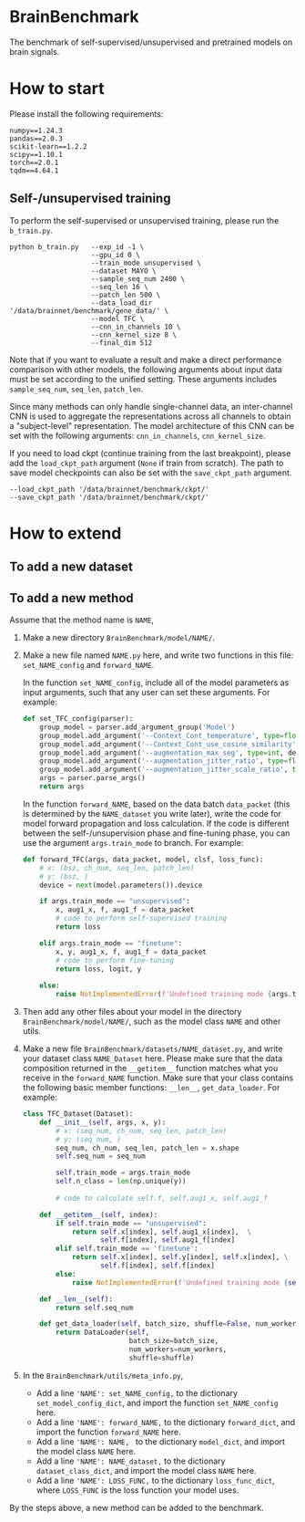 # BrainBenchmark
The benchmark of self-supervised/unsupervised and pretrained models on brain signals. 

# How to start

Please install the following requirements:
```
numpy==1.24.3
pandas==2.0.3
scikit-learn==1.2.2
scipy==1.10.1
torch==2.0.1
tqdm==4.64.1
```

## Self-/unsupervised training

To perform the self-supervised or unsupervised training, please run the `b_train.py`. 
```
python b_train.py   --exp_id -1 \
                    --gpu_id 0 \
                    --train_mode unsupervised \
                    --dataset MAYO \
                    --sample_seq_num 2400 \
                    --seq_len 16 \
                    --patch_len 500 \
                    --data_load_dir '/data/brainnet/benchmark/gene_data/' \
                    --model TFC \ 
                    --cnn_in_channels 10 \
                    --cnn_kernel_size 8 \
                    --final_dim 512
```
Note that if you want to evaluate a result and make a direct performance comparison with other models, the following arguments about input data must be set according to the unified setting. These arguments includes `sample_seq_num`, `seq_len`, `patch_len`. 

Since many methods can only handle single-channel data, an inter-channel CNN is used to aggregate the representations across all channels to obtain a "subject-level" representation. The model architecture of this CNN can be set with the following arguments: `cnn_in_channels`, `cnn_kernel_size`. 

If you need to load ckpt (continue training from the last breakpoint), please add the `load_ckpt_path` argument (`None` if train from scratch). The path to save model checkpoints can also be set with the `save_ckpt_path` argument. 
```
--load_ckpt_path '/data/brainnet/benchmark/ckpt/' 
--save_ckpt_path '/data/brainnet/benchmark/ckpt/' 
```


# How to extend

## To add a new dataset

## To add a new method

Assume that the method name is `NAME`, 

1. Make a new directory `BrainBenchmark/model/NAME/`. 

2. Make a new file named `NAME.py` here, and write two functions in this file: `set_NAME_config` and `forward_NAME`. 

   In the function `set_NAME_config`, include all of the model parameters as input arguments, such that any user can set these arguments. For example: 

   ```python
   def set_TFC_config(parser):
       group_model = parser.add_argument_group('Model')
       group_model.add_argument('--Context_Cont_temperature', type=float, default=0.2)
       group_model.add_argument('--Context_Cont_use_cosine_similarity', action='store_false')
       group_model.add_argument('--augmentation_max_seg', type=int, default=12)
       group_model.add_argument('--augmentation_jitter_ratio', type=float, default=2)
       group_model.add_argument('--augmentation_jitter_scale_ratio', type=float, default=1.5)
       args = parser.parse_args()
       return args
   ```

   In the function `forward_NAME`, based on the data batch `data_packet` (this is determined by the `NAME_dataset` you write later), write the code for model forward propagation and loss calculation. If the code is different between the self-/unsupervision phase and fine-tuning phase, you can use the argument `args.train_mode`  to branch. For example:

   ```python
   def forward_TFC(args, data_packet, model, clsf, loss_func):
       # x: (bsz, ch_num, seq_len, patch_len)
       # y: (bsz, )
       device = next(model.parameters()).device
   
       if args.train_mode == "unsupervised":
           x, aug1_x, f, aug1_f = data_packet
           # code to perform self-supervised training
           return loss
   
       elif args.train_mode == "finetune":
           x, y, aug1_x, f, aug1_f = data_packet
           # code to perform fine-tuning
           return loss, logit, y
         
       else:
           raise NotImplementedError(f'Undefined training mode {args.train_mode}')
   ```

3. Then add any other files about your model in the directory `BrainBenchmark/model/NAME/`, such as the model class `NAME` and other utils. 

4. Make a new file `BrainBenchmark/datasets/NAME_dataset.py`, and write your dataset class `NAME_Dataset` here. Please make sure that the data composition returned in the `__getitem__` function matches what you receive in the `forward_NAME` function. Make sure that your class contains the following basic member functions: `__len__`, `get_data_loader`. For example: 

   ```python
   class TFC_Dataset(Dataset):
       def __init__(self, args, x, y):
           # x: (seq_num, ch_num, seq_len, patch_len)
           # y: (seq_num, )
           seq_num, ch_num, seq_len, patch_len = x.shape
           self.seq_num = seq_num
   
           self.train_mode = args.train_mode
           self.n_class = len(np.unique(y))
   				
           # code to calculate self.f, self.aug1_x, self.aug1_f
   
       def __getitem__(self, index):
           if self.train_mode == "unsupervised":
               return self.x[index], self.aug1_x[index],  \
                      self.f[index], self.aug1_f[index]
           elif self.train_mode == 'finetune':
               return self.x[index], self.y[index], self.x[index], \
                      self.f[index], self.f[index]
           else:
               raise NotImplementedError(f'Undefined training mode {self.train_mode}')
   
       def __len__(self):
           return self.seq_num
   
       def get_data_loader(self, batch_size, shuffle=False, num_workers=0):
           return DataLoader(self,
                             batch_size=batch_size,
                             num_workers=num_workers,
                             shuffle=shuffle)
   ```

5. In the `BrainBenchmark/utils/meta_info.py`, 

   - Add a line `'NAME': set_NAME_config,` to the dictionary `set_model_config_dict`, and import the function `set_NAME_config` here. 
   - Add a line `'NAME': forward_NAME,` to the dictionary `forward_dict`, and import the function `forward_NAME` here. 
   - Add a line `'NAME': NAME, ` to the dictionary `model_dict`, and import the model class `NAME` here. 
   - Add a line `'NAME': NAME_dataset,` to the dictionary `dataset_class_dict`, and import the model class `NAME` here. 
   - Add a line `'NAME': LOSS_FUNC,` to the dictionary `loss_func_dict`, where `LOSS_FUNC` is the loss function your model uses. 

By the steps above, a new method can be added to the benchmark. 



